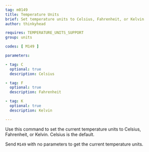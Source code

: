 ```yaml
---
tag: m0149
title: Temperature Units
brief: Set temperature units to Celsius, Fahrenheit, or Kelvin
author: thinkyhead

requires: TEMPERATURE_UNITS_SUPPORT
group: units

codes: [ M149 ]

parameters:

- tag: C
  optional: true
  description: Celsius

- tag: F
  optional: true
  description: Fahrenheit

- tag: K
  optional: true
  description: Kelvin

---
```


Use this command to set the current temperature units to Celsius, Fahrenheit, or Kelvin. Celsius is the default.

Send `M149` with no parameters to get the current temperature units.
